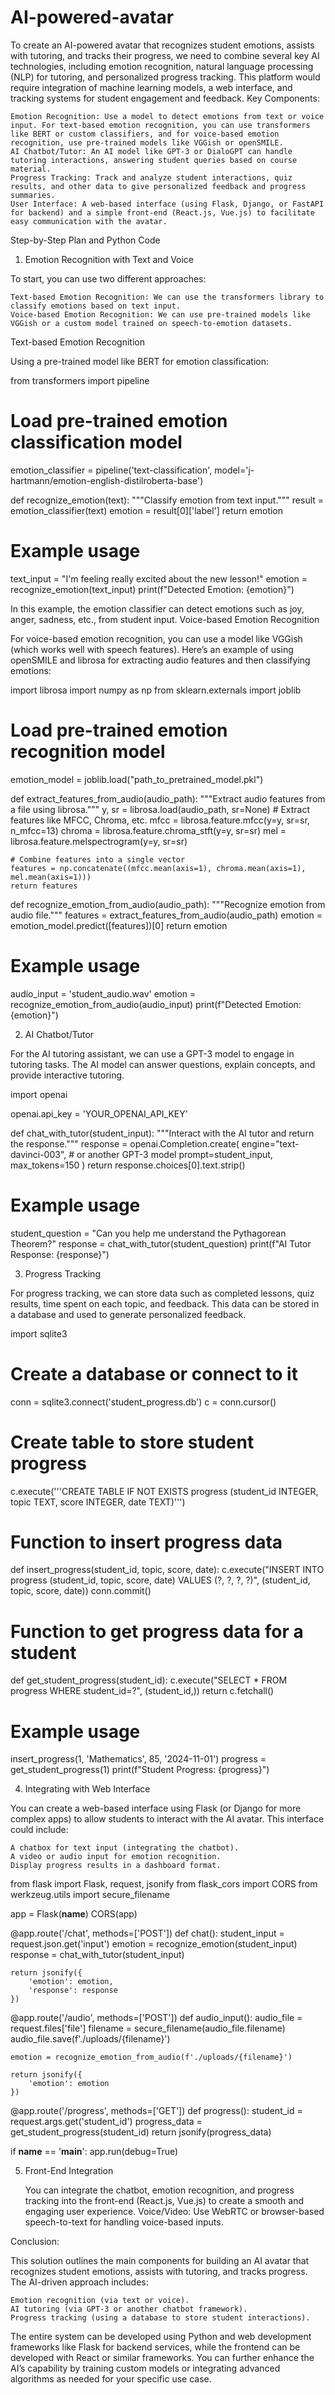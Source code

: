 # AI-powered-avatar
To create an AI-powered avatar that recognizes student emotions, assists with tutoring, and tracks their progress, we need to combine several key AI technologies, including emotion recognition, natural language processing (NLP) for tutoring, and personalized progress tracking. This platform would require integration of machine learning models, a web interface, and tracking systems for student engagement and feedback.
Key Components:

    Emotion Recognition: Use a model to detect emotions from text or voice input. For text-based emotion recognition, you can use transformers like BERT or custom classifiers, and for voice-based emotion recognition, use pre-trained models like VGGish or openSMILE.
    AI Chatbot/Tutor: An AI model like GPT-3 or DialoGPT can handle tutoring interactions, answering student queries based on course material.
    Progress Tracking: Track and analyze student interactions, quiz results, and other data to give personalized feedback and progress summaries.
    User Interface: A web-based interface (using Flask, Django, or FastAPI for backend) and a simple front-end (React.js, Vue.js) to facilitate easy communication with the avatar.

Step-by-Step Plan and Python Code
1. Emotion Recognition with Text and Voice

To start, you can use two different approaches:

    Text-based Emotion Recognition: We can use the transformers library to classify emotions based on text input.
    Voice-based Emotion Recognition: We can use pre-trained models like VGGish or a custom model trained on speech-to-emotion datasets.

Text-based Emotion Recognition

Using a pre-trained model like BERT for emotion classification:

from transformers import pipeline

# Load pre-trained emotion classification model
emotion_classifier = pipeline('text-classification', model='j-hartmann/emotion-english-distilroberta-base')

def recognize_emotion(text):
    """Classify emotion from text input."""
    result = emotion_classifier(text)
    emotion = result[0]['label']
    return emotion

# Example usage
text_input = "I'm feeling really excited about the new lesson!"
emotion = recognize_emotion(text_input)
print(f"Detected Emotion: {emotion}")

In this example, the emotion classifier can detect emotions such as joy, anger, sadness, etc., from student input.
Voice-based Emotion Recognition

For voice-based emotion recognition, you can use a model like VGGish (which works well with speech features). Here’s an example of using openSMILE and librosa for extracting audio features and then classifying emotions:

import librosa
import numpy as np
from sklearn.externals import joblib

# Load pre-trained emotion recognition model
emotion_model = joblib.load("path_to_pretrained_model.pkl")

def extract_features_from_audio(audio_path):
    """Extract audio features from a file using librosa."""
    y, sr = librosa.load(audio_path, sr=None)
    # Extract features like MFCC, Chroma, etc.
    mfcc = librosa.feature.mfcc(y=y, sr=sr, n_mfcc=13)
    chroma = librosa.feature.chroma_stft(y=y, sr=sr)
    mel = librosa.feature.melspectrogram(y=y, sr=sr)
    
    # Combine features into a single vector
    features = np.concatenate((mfcc.mean(axis=1), chroma.mean(axis=1), mel.mean(axis=1)))
    return features

def recognize_emotion_from_audio(audio_path):
    """Recognize emotion from audio file."""
    features = extract_features_from_audio(audio_path)
    emotion = emotion_model.predict([features])[0]
    return emotion

# Example usage
audio_input = 'student_audio.wav'
emotion = recognize_emotion_from_audio(audio_input)
print(f"Detected Emotion: {emotion}")

2. AI Chatbot/Tutor

For the AI tutoring assistant, we can use a GPT-3 model to engage in tutoring tasks. The AI model can answer questions, explain concepts, and provide interactive tutoring.

import openai

openai.api_key = 'YOUR_OPENAI_API_KEY'

def chat_with_tutor(student_input):
    """Interact with the AI tutor and return the response."""
    response = openai.Completion.create(
        engine="text-davinci-003",  # or another GPT-3 model
        prompt=student_input,
        max_tokens=150
    )
    return response.choices[0].text.strip()

# Example usage
student_question = "Can you help me understand the Pythagorean Theorem?"
response = chat_with_tutor(student_question)
print(f"AI Tutor Response: {response}")

3. Progress Tracking

For progress tracking, we can store data such as completed lessons, quiz results, time spent on each topic, and feedback. This data can be stored in a database and used to generate personalized feedback.

import sqlite3

# Create a database or connect to it
conn = sqlite3.connect('student_progress.db')
c = conn.cursor()

# Create table to store student progress
c.execute('''CREATE TABLE IF NOT EXISTS progress
             (student_id INTEGER, topic TEXT, score INTEGER, date TEXT)''')

# Function to insert progress data
def insert_progress(student_id, topic, score, date):
    c.execute("INSERT INTO progress (student_id, topic, score, date) VALUES (?, ?, ?, ?)",
              (student_id, topic, score, date))
    conn.commit()

# Function to get progress data for a student
def get_student_progress(student_id):
    c.execute("SELECT * FROM progress WHERE student_id=?", (student_id,))
    return c.fetchall()

# Example usage
insert_progress(1, 'Mathematics', 85, '2024-11-01')
progress = get_student_progress(1)
print(f"Student Progress: {progress}")

4. Integrating with Web Interface

You can create a web-based interface using Flask (or Django for more complex apps) to allow students to interact with the AI avatar. This interface could include:

    A chatbox for text input (integrating the chatbot).
    A video or audio input for emotion recognition.
    Display progress results in a dashboard format.

from flask import Flask, request, jsonify
from flask_cors import CORS
from werkzeug.utils import secure_filename

app = Flask(__name__)
CORS(app)

@app.route('/chat', methods=['POST'])
def chat():
    student_input = request.json.get('input')
    emotion = recognize_emotion(student_input)
    response = chat_with_tutor(student_input)
    
    return jsonify({
        'emotion': emotion,
        'response': response
    })

@app.route('/audio', methods=['POST'])
def audio_input():
    audio_file = request.files['file']
    filename = secure_filename(audio_file.filename)
    audio_file.save(f'./uploads/{filename}')
    
    emotion = recognize_emotion_from_audio(f'./uploads/{filename}')
    
    return jsonify({
        'emotion': emotion
    })

@app.route('/progress', methods=['GET'])
def progress():
    student_id = request.args.get('student_id')
    progress_data = get_student_progress(student_id)
    return jsonify(progress_data)

if __name__ == '__main__':
    app.run(debug=True)

5. Front-End Integration

    You can integrate the chatbot, emotion recognition, and progress tracking into the front-end (React.js, Vue.js) to create a smooth and engaging user experience.
    Voice/Video: Use WebRTC or browser-based speech-to-text for handling voice-based inputs.

Conclusion:

This solution outlines the main components for building an AI avatar that recognizes student emotions, assists with tutoring, and tracks progress. The AI-driven approach includes:

    Emotion recognition (via text or voice).
    AI tutoring (via GPT-3 or another chatbot framework).
    Progress tracking (using a database to store student interactions).

The entire system can be developed using Python and web development frameworks like Flask for backend services, while the frontend can be developed with React or similar frameworks. You can further enhance the AI’s capability by training custom models or integrating advanced algorithms as needed for your specific use case.
